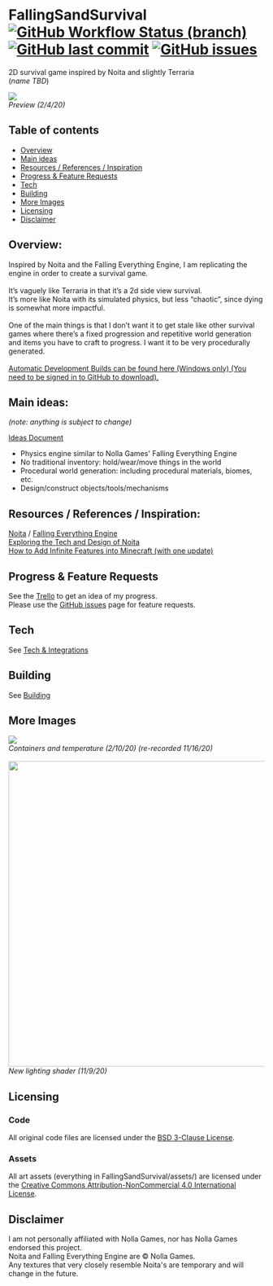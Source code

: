 <!---
Repo: FallingSandSurvival
Author: PieKing1215
URL: https://github.com/PieKing1215/FallingSandSurvival
-->

<h1>FallingSandSurvival<br>
  <a href="https://github.com/PieKing1215/FallingSandSurvival/actions?query=workflow%3A%22AutoBuild+-+dev%22+branch%3Adev+is%3Asuccess"> <img alt="GitHub Workflow Status (branch)" src="https://img.shields.io/github/workflow/status/PieKing1215/FallingSandSurvival/AutoBuild%20-%20dev/dev?label=AutoBuild%20-%20dev"></a>
  <a href="https://github.com/PieKing1215/FallingSandSurvival/commits/dev"><img alt="GitHub last commit" src="https://img.shields.io/github/last-commit/PieKing1215/FallingSandSurvival"></a>
  <a href="https://github.com/PieKing1215/FallingSandSurvival/issues"><img alt="GitHub issues" src="https://img.shields.io/github/issues-raw/PieKing1215/FallingSandSurvival"></a>
</h1>

2D survival game inspired by Noita and slightly Terraria<br>
(*name TBD*)

![](../media/preview_1.gif)<br>
*Preview (2/4/20)*

## Table of contents<br>
- [Overview](#overview)
- [Main ideas](#main-ideas)
- [Resources / References / Inspiration](#resources--references--inspiration)
- [Progress & Feature Requests](#progress--feature-requests)
- [Tech](#tech)
- [Building](#building)
- [More Images](#more-images)
- [Licensing](#licensing)
- [Disclaimer](#disclaimer)

## Overview:<br>
Inspired by Noita and the Falling Everything Engine, I am replicating the engine in order to create a survival game.<br><br>
It’s vaguely like Terraria in that it’s a 2d side view survival.<br>
It’s more like Noita with its simulated physics, but less “chaotic”, since dying is somewhat more impactful.<br><br>
One of the main things is that I don’t want it to get stale like other survival games where there’s a fixed progression and repetitive world generation and items you have to craft to progress. I want it to be very procedurally generated.<br>
<br>
[Automatic Development Builds can be found here (Windows only) (You need to be signed in to GitHub to download).](https://github.com/PieKing1215/FallingSandSurvival/actions?query=workflow%3A%22AutoBuild+-+dev%22+branch%3Adev+is%3Asuccess) <br>

## Main ideas:
*(note: anything is subject to change)*

[Ideas Document](https://docs.google.com/document/d/1SOCFCpsvNiFs13mo8QgG-blD-eoXye1Jaay1aRuqXpI/edit?usp=sharing)
- Physics engine similar to Nolla Games' Falling Everything Engine
- No traditional inventory: hold/wear/move things in the world
- Procedural world generation: including procedural materials, biomes, etc.
- Design/construct objects/tools/mechanisms

## Resources / References / Inspiration:<br>
[Noita](https://noitagame.com/) / [Falling Everything Engine](https://nollagames.com/fallingeverything/)<br>
[Exploring the Tech and Design of Noita](https://www.youtube.com/watch?v=prXuyMCgbTc)<br>
[How to Add Infinite Features into Minecraft (with one update)](https://www.youtube.com/watch?v=CS5DQVSp058)<br>

## Progress & Feature Requests<br>
See the [Trello](https://trello.com/b/JCKJ65yP/falling-sand-survival) to get an idea of my progress.<br>
Please use the [GitHub issues](https://github.com/PieKing1215/FallingSandSurvival/issues) page for feature requests.

## Tech<br>
See [Tech & Integrations](../../wiki/Tech-&-Integrations)

## Building<br>
See [Building](../../wiki/Building)

## More Images<br>
![](../media/preview_2.gif)<br>
*Containers and temperature (2/10/20) (re-recorded 11/16/20)*<br><br>
<img src="../media/preview_lighting.png" height="auto" width="600"><br>
*New lighting shader (11/9/20)*<br>

## Licensing

### Code
All original code files are licensed under the [BSD 3-Clause License](LICENSE).

### Assets
All art assets (everything in FallingSandSurvival/assets/) are licensed under the [Creative Commons Attribution-NonCommercial 4.0 International License](https://creativecommons.org/licenses/by-nc/4.0/).

## Disclaimer<br>
I am not personally affiliated with Nolla Games, nor has Nolla Games endorsed this project.<br>
Noita and Falling Everything Engine are © Nolla Games.<br>
Any textures that very closely resemble Noita's are temporary and will change in the future.<br>

